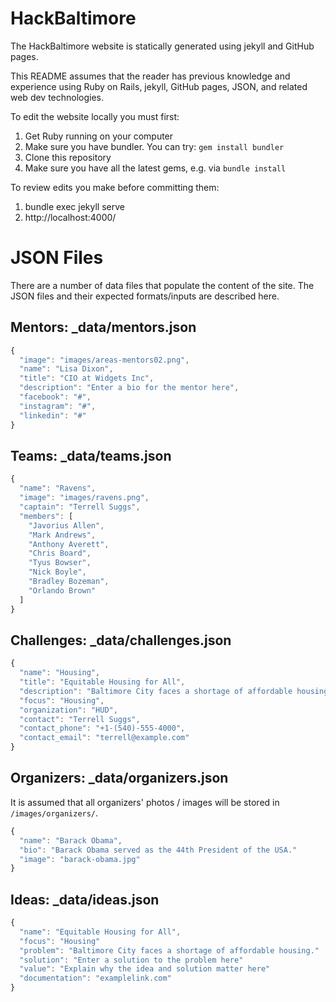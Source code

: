 # HackBaltimore

The HackBaltimore website is statically generated using jekyll and GitHub pages.

This README assumes that the reader has previous knowledge and experience using Ruby on Rails, jekyll, GitHub pages, JSON, and related web dev technologies.

To edit the website locally you must first:
1. Get Ruby running on your computer
1. Make sure you have bundler. You can try: `gem install bundler`
1. Clone this repository
1. Make sure you have all the latest gems, e.g. via `bundle install`

To review edits you make before committing them:
1. bundle exec jekyll serve
1. http://localhost:4000/

# JSON Files
There are a number of data files that populate the content of the site. The JSON files and their expected formats/inputs are described here.

## Mentors: _data/mentors.json
```javascript
{
  "image": "images/areas-mentors02.png",
  "name": "Lisa Dixon",
  "title": "CIO at Widgets Inc",
  "description": "Enter a bio for the mentor here",
  "facebook": "#",
  "instagram": "#",
  "linkedin": "#"
}
```

## Teams: _data/teams.json
```javascript
{
  "name": "Ravens",
  "image": "images/ravens.png",
  "captain": "Terrell Suggs",
  "members": [
    "Javorius Allen",
    "Mark Andrews",
    "Anthony Averett",
    "Chris Board",
    "Tyus Bowser",
    "Nick Boyle",
    "Bradley Bozeman",
    "Orlando Brown"
  ]
}
```

## Challenges: _data/challenges.json
```javascript
{
  "name": "Housing",
  "title": "Equitable Housing for All",
  "description": "Baltimore City faces a shortage of affordable housing.",
  "focus": "Housing",
  "organization": "HUD",
  "contact": "Terrell Suggs",
  "contact_phone": "+1-(540)-555-4000",
  "contact_email": "terrell@example.com"
}
```

## Organizers: _data/organizers.json
It is assumed that all organizers' photos / images will be stored in `/images/organizers/`.
```javascript
{
  "name": "Barack Obama",
  "bio": "Barack Obama served as the 44th President of the USA."
  "image": "barack-obama.jpg"
}
```

## Ideas: _data/ideas.json
```javascript
{
  "name": "Equitable Housing for All",
  "focus": "Housing"
  "problem": "Baltimore City faces a shortage of affordable housing."
  "solution": "Enter a solution to the problem here"
  "value": "Explain why the idea and solution matter here"
  "documentation": "examplelink.com"
}
```
